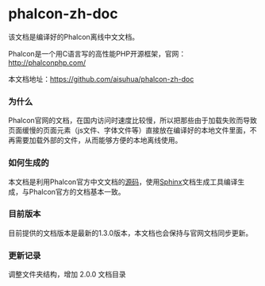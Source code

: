 # phalcon-zh-doc
该文档是编译好的Phalcon离线中文文档。

Phalcon是一个用C语言写的高性能PHP开源框架，官网：http://phalconphp.com/

本文档地址：https://github.com/aisuhua/phalcon-zh-doc


### 为什么
Phalcon官网的文档，在国内访问时速度比较慢，所以把那些由于加载失败而导致页面缓慢的页面元素（js文件、字体文件等）直接放在编译好的本地文件里面，不再需要加载外部的文件，从而能够方便的本地离线使用。

### 如何生成的
本文档是利用Phalcon官方中文文档的[源码](https://github.com/phalcon/docs)，使用[Sphinx](http://sphinx-doc.org/)文档生成工具编译生成，与Phalcon官方的文档基本一致。

### 目前版本
目前提供的文档版本是最新的1.3.0版本，本文档也会保持与官网文档同步更新。

### 更新记录

调整文件夹结构，增加 2.0.0 文档目录
